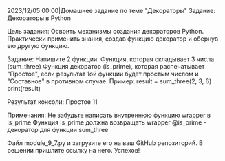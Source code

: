 2023/12/05 00:00|Домашнее задание по теме "Декораторы"
Задание: Декораторы в Python

Цель задания:
Освоить механизмы создания декораторов Python.
Практически применить знания, создав функцию декоратор и обернув ею другую функцию.

Задание:
Напишите 2 функции:
Функция, которая складывает 3 числа (sum_three)
Функция декоратор (is_prime), которая распечатывает "Простое", если результат 1ой функции будет простым числом и "Составное" в противном случае.
Пример:
result = sum_three(2, 3, 6)
print(result)

Результат консоли:
Простое
11

Примечания:
Не забудьте написать внутреннюю функцию wrapper в is_prime
Функция is_prime должна возвращать wrapper
@is_prime - декоратор для функции sum_three

Файл module_9_7.py и загрузите его на ваш GitHub репозиторий. В решении пришлите ссылку на него.
Успехов!
